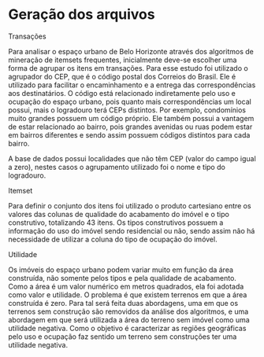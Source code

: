 # Geração dos arquivos

Transações 

Para analisar o espaço urbano de Belo Horizonte através dos algoritmos de mineração de itemsets frequentes, inicialmente deve-se escolher uma forma de agrupar os itens em transações. Para esse estudo foi utilizado o agrupador do CEP, que é o código postal dos Correios do Brasil. Ele é utilizado para facilitar o encaminhamento e a entrega das correspondências aos destinatários. O código está relacionado indiretamente pelo uso e ocupação do espaço urbano, pois quanto mais correspondências um local possui, mais o logradouro terá CEPs distintos. Por exemplo, condomínios muito grandes possuem um código próprio. Ele também possui a vantagem de estar relacionado ao bairro, pois grandes avenidas ou ruas podem estar em bairros diferentes e sendo assim possuem códigos distintos para cada bairro. 

A base de dados possui localidades que não têm CEP (valor do campo igual a zero), nestes casos o agrupamento utilizado foi o nome e tipo do logradouro. 

Itemset 

Para definir o conjunto dos itens foi utilizado o produto cartesiano entre os valores das colunas de qualidade do acabamento do imóvel e o tipo construtivo, totalizando 43 itens. Os tipos construtivos possuem a informação do uso do imóvel sendo residencial ou não, sendo assim não há necessidade de utilizar a coluna do tipo de ocupação do imóvel. 

Utilidade 

Os imóveis do espaço urbano podem variar muito em função da área construída, não somente pelos tipos e pela qualidade de acabamento. Como a área é um valor numérico em metros quadrados, ela foi adotada como valor e utilidade. O problema é que existem terrenos em que a área construída é zero. Para tal será feita duas abordagens, uma em que os terrenos sem construção são removidos da análise dos algoritmos, e uma abordagem em que será utilizada a área do terreno sem imóvel como uma utilidade negativa. Como o objetivo é caracterizar as regiões geográficas pelo uso e ocupação faz sentido um terreno sem construções ter uma utilidade negativa.   
